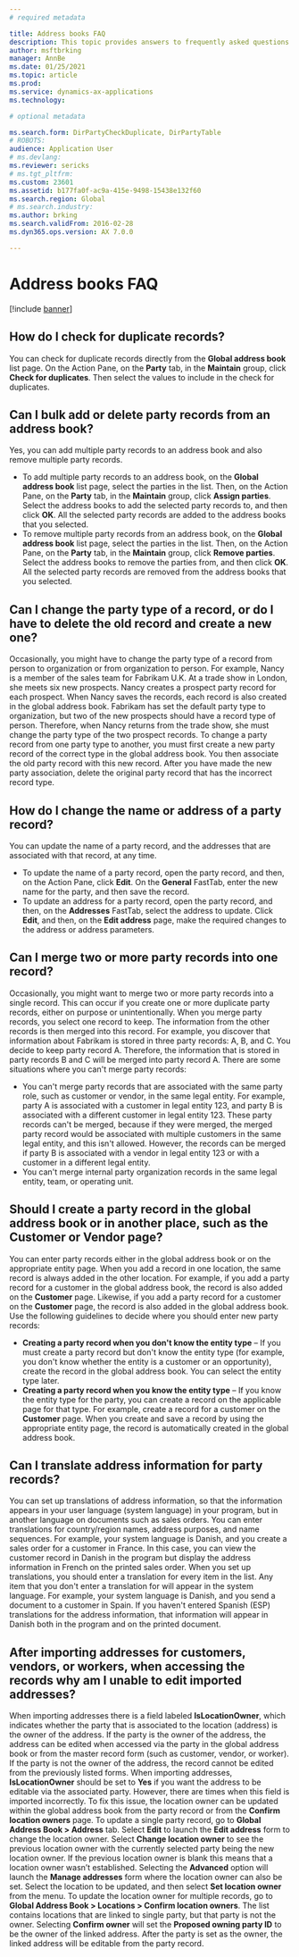 ```yaml
---
# required metadata

title: Address books FAQ
description: This topic provides answers to frequently asked questions related to address books. 
author: msftbrking 
manager: AnnBe
ms.date: 01/25/2021
ms.topic: article
ms.prod: 
ms.service: dynamics-ax-applications
ms.technology: 

# optional metadata

ms.search.form: DirPartyCheckDuplicate, DirPartyTable
# ROBOTS: 
audience: Application User
# ms.devlang: 
ms.reviewer: sericks
# ms.tgt_pltfrm: 
ms.custom: 23601
ms.assetid: b177fa0f-ac9a-415e-9498-15438e132f60
ms.search.region: Global
# ms.search.industry: 
ms.author: brking
ms.search.validFrom: 2016-02-28
ms.dyn365.ops.version: AX 7.0.0

---
```


# Address books FAQ

[!include [banner](../includes/banner.md)]

## How do I check for duplicate records?

You can check for duplicate records directly from the **Global address book** list page. On the Action Pane, on the **Party** tab, in the **Maintain** group, click **Check for duplicates**. Then select the values to include in the check for duplicates.

## Can I bulk add or delete party records from an address book?

Yes, you can add multiple party records to an address book and also remove multiple party records.

- To add multiple party records to an address book, on the **Global address book** list page, select the parties in the list. Then, on the Action Pane, on the **Party** tab, in the **Maintain** group, click **Assign parties**. Select the address books to add the selected party records to, and then click **OK**. All the selected party records are added to the address books that you selected.
- To remove multiple party records from an address book, on the **Global address book** list page, select the parties in the list. Then, on the Action Pane, on the **Party** tab, in the **Maintain** group, click **Remove parties**. Select the address books to remove the parties from, and then click **OK**. All the selected party records are removed from the address books that you selected.

## Can I change the party type of a record, or do I have to delete the old record and create a new one?

Occasionally, you might have to change the party type of a record from person to organization or from organization to person. For example, Nancy is a member of the sales team for Fabrikam U.K. At a trade show in London, she meets six new prospects. Nancy creates a prospect party record for each prospect. When Nancy saves the records, each record is also created in the global address book. Fabrikam has set the default party type to organization, but two of the new prospects should have a record type of person. Therefore, when Nancy returns from the trade show, she must change the party type of the two prospect records. To change a party record from one party type to another, you must first create a new party record of the correct type in the global address book. You then associate the old party record with this new record. After you have made the new party association, delete the original party record that has the incorrect record type.

## How do I change the name or address of a party record?

You can update the name of a party record, and the addresses that are associated with that record, at any time.

- To update the name of a party record, open the party record, and then, on the Action Pane, click **Edit**. On the **General** FastTab, enter the new name for the party, and then save the record.
- To update an address for a party record, open the party record, and then, on the **Addresses** FastTab, select the address to update. Click **Edit**, and then, on the **Edit address** page, make the required changes to the address or address parameters.

## Can I merge two or more party records into one record?

Occasionally, you might want to merge two or more party records into a single record. This can occur if you create one or more duplicate party records, either on purpose or unintentionally. When you merge party records, you select one record to keep. The information from the other records is then merged into this record. For example, you discover that information about Fabrikam is stored in three party records: A, B, and C. You decide to keep party record A. Therefore, the information that is stored in party records B and C will be merged into party record A. There are some situations where you can't merge party records:

- You can't merge party records that are associated with the same party role, such as customer or vendor, in the same legal entity. For example, party A is associated with a customer in legal entity 123, and party B is associated with a different customer in legal entity 123. These party records can't be merged, because if they were merged, the merged party record would be associated with multiple customers in the same legal entity, and this isn't allowed. However, the records can be merged if party B is associated with a vendor in legal entity 123 or with a customer in a different legal entity.
- You can't merge internal party organization records in the same legal entity, team, or operating unit.

## Should I create a party record in the global address book or in another place, such as the Customer or Vendor page?

You can enter party records either in the global address book or on the appropriate entity page. When you add a record in one location, the same record is always added in the other location. For example, if you add a party record for a customer in the global address book, the record is also added on the **Customer** page. Likewise, if you add a party record for a customer on the **Customer** page, the record is also added in the global address book. Use the following guidelines to decide where you should enter new party records:

- **Creating a party record when you don't know the entity type** – If you must create a party record but don't know the entity type (for example, you don't know whether the entity is a customer or an opportunity), create the record in the global address book. You can select the entity type later.
- **Creating a party record when you know the entity type** – If you know the entity type for the party, you can create a record on the applicable page for that type. For example, create a record for a customer on the **Customer** page. When you create and save a record by using the appropriate entity page, the record is automatically created in the global address book.

## Can I translate address information for party records?

You can set up translations of address information, so that the information appears in your user language (system language) in your program, but in another language on documents such as sales orders. You can enter translations for country/region names, address purposes, and name sequences. For example, your system language is Danish, and you create a sales order for a customer in France. In this case, you can view the customer record in Danish in the program but display the address information in French on the printed sales order. When you set up translations, you should enter a translation for every item in the list. Any item that you don't enter a translation for will appear in the system language. For example, your system language is Danish, and you send a document to a customer in Spain. If you haven't entered Spanish (ESP) translations for the address information, that information will appear in Danish both in the program and on the printed document.

## After importing addresses for customers, vendors, or workers, when accessing the records why am I unable to edit imported addresses?

When importing addresses there is a field labeled **IsLocationOwner**, which indicates whether the party that is associated to the location (address) is the owner of the address. If the party is the owner of the address, the address can be edited when accessed via the party in the global address book or from the master record form (such as customer, vendor, or worker). If the party is not the owner of the address, the record cannot be edited from the previously listed forms. When importing addresses, **IsLocationOwner** should be set to **Yes** if you want the address to be editable via the associated party. However, there are times when this field is imported incorrectly. To fix this issue, the location owner can be updated within the global address book from the party record or from the **Confirm location owners** page. To update a single party record, go to **Global Address Book > Address** tab. Select **Edit** to launch the **Edit address** form to change the location owner. Select **Change location owner** to see the previous location owner with the currently selected party being the new location owner. If the previous location owner is blank this means that a location owner wasn’t established. Selecting the **Advanced** option will launch the **Manage addresses** form where the location owner can also be set. Select the location to be updated, and then select **Set location owner** from the menu. To update the location owner for multiple records, go to **Global Address Book > Locations > Confirm location owners**. The list contains locations that are linked to single party, but that party is not the owner. Selecting **Confirm owner** will set the **Proposed owning party ID** to be the owner of the linked address. After the party is set as the owner, the linked address will be editable from the party record.

